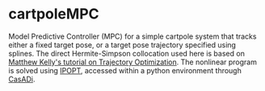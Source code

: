 # cartpoleMPC

Model Predictive Controller (MPC) for a simple cartpole system that tracks either a fixed target pose, or a target pose trajectory specified using splines. The direct Hermite-Simpson collocation used here is based on [Matthew Kelly's tutorial on Trajectory Optimization](https://epubs.siam.org/doi/pdf/10.1137/16M1062569). The nonlinear program is solved using [IPOPT](https://coin-or.github.io/Ipopt/), accessed within a python environment through [CasADi](https://web.casadi.org/).